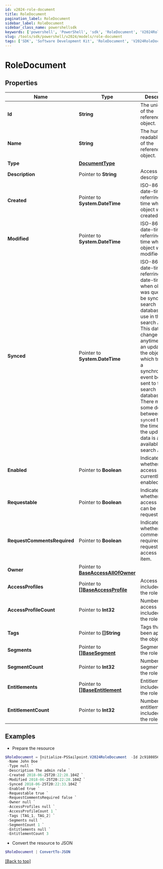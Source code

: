 ```yaml
---
id: v2024-role-document
title: RoleDocument
pagination_label: RoleDocument
sidebar_label: RoleDocument
sidebar_class_name: powershellsdk
keywords: ['powershell', 'PowerShell', 'sdk', 'RoleDocument', 'V2024RoleDocument'] 
slug: /tools/sdk/powershell/v2024/models/role-document
tags: ['SDK', 'Software Development Kit', 'RoleDocument', 'V2024RoleDocument']
---
```



# RoleDocument

## Properties

Name | Type | Description | Notes
------------ | ------------- | ------------- | -------------
**Id** |  **String** | The unique ID of the referenced object. | [required]
**Name** |  **String** | The human readable name of the referenced object. | [required]
**Type** |  [**DocumentType**](document-type) |  | [required]
**Description** |  Pointer to **String** | Access item's description. | [optional] 
**Created** |  Pointer to **System.DateTime** | ISO-8601 date-time referring to the time when the object was created. | [optional] 
**Modified** |  Pointer to **System.DateTime** | ISO-8601 date-time referring to the time when the object was last modified. | [optional] 
**Synced** |  Pointer to **System.DateTime** | ISO-8601 date-time referring to the date-time when object was queued to be synced into search database for use in the search API.   This date-time changes anytime there is an update to the object, which triggers a synchronization event being sent to the search database.  There may be some delay between the `synced` time and the time when the updated data is actually available in the search API.  | [optional] 
**Enabled** |  Pointer to **Boolean** | Indicates whether the access item is currently enabled. | [optional] [default to $false]
**Requestable** |  Pointer to **Boolean** | Indicates whether the access item can be requested. | [optional] [default to $true]
**RequestCommentsRequired** |  Pointer to **Boolean** | Indicates whether comments are required for requests to access the item. | [optional] [default to $false]
**Owner** |  Pointer to [**BaseAccessAllOfOwner**](base-access-all-of-owner) |  | [optional] 
**AccessProfiles** |  Pointer to [**[]BaseAccessProfile**](base-access-profile) | Access profiles included with the role. | [optional] 
**AccessProfileCount** |  Pointer to **Int32** | Number of access profiles included with the role. | [optional] 
**Tags** |  Pointer to **[]String** | Tags that have been applied to the object. | [optional] 
**Segments** |  Pointer to [**[]BaseSegment**](base-segment) | Segments with the role. | [optional] 
**SegmentCount** |  Pointer to **Int32** | Number of segments with the role. | [optional] 
**Entitlements** |  Pointer to [**[]BaseEntitlement**](base-entitlement) | Entitlements included with the role. | [optional] 
**EntitlementCount** |  Pointer to **Int32** | Number of entitlements included with the role. | [optional] 

## Examples

- Prepare the resource
```powershell
$RoleDocument = Initialize-PSSailpoint.V2024RoleDocument  -Id 2c91808568c529c60168cca6f90c1313 `
 -Name John Doe `
 -Type null `
 -Description The admin role `
 -Created 2018-06-25T20:22:28.104Z `
 -Modified 2018-06-25T20:22:28.104Z `
 -Synced 2018-06-25T20:22:33.104Z `
 -Enabled true `
 -Requestable true `
 -RequestCommentsRequired false `
 -Owner null `
 -AccessProfiles null `
 -AccessProfileCount 1 `
 -Tags [TAG_1, TAG_2] `
 -Segments null `
 -SegmentCount 1 `
 -Entitlements null `
 -EntitlementCount 3
```

- Convert the resource to JSON
```powershell
$RoleDocument | ConvertTo-JSON
```


[[Back to top]](#) 

